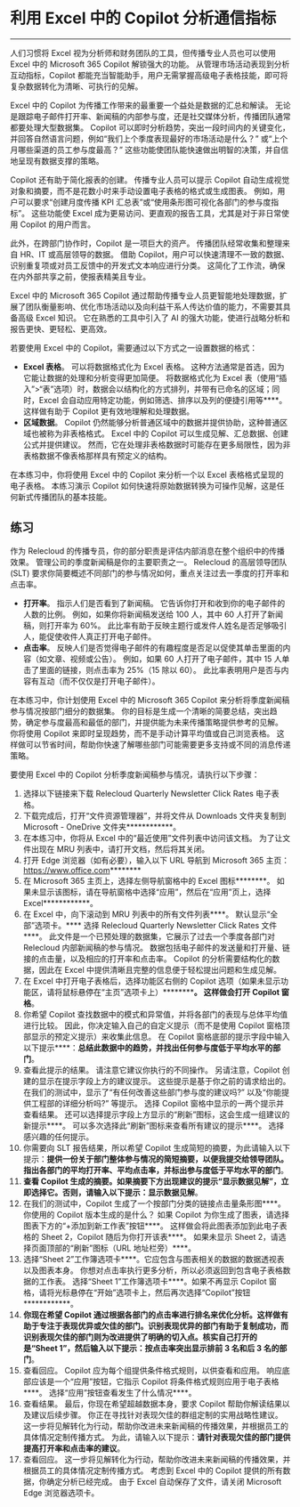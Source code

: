 # 利用 Excel 中的 Copilot 分析通信指标
---
人们习惯将 Excel 视为分析师和财务团队的工具，但传播专业人员也可以使用 Excel 中的 Microsoft 365 Copilot 解锁强大的功能。 从管理市场活动表现到分析互动指标，Copilot 都能充当智能助手，用户无需掌握高级电子表格技能，即可将复杂数据转化为清晰、可执行的见解。

Excel 中的 Copilot 为传播工作带来的最重要一个益处是数据的汇总和解读。 无论是跟踪电子邮件打开率、新闻稿的内部参与度，还是社交媒体分析，传播团队通常都要处理大型数据集。 Copilot 可以即时分析趋势，突出一段时间内的关键变化，并回答自然语言问题，例如“我们上个季度表现最好的市场活动是什么？” 或“上个月哪些渠道的员工参与度最高？” 这些功能使团队能快速做出明智的决策，并自信地呈现有数据支撑的策略。

Copilot 还有助于简化报表的创建。 传播专业人员可以提示 Copilot 自动生成视觉对象和摘要，而不是花数小时来手动设置电子表格的格式或生成图表。 例如，用户可以要求“创建月度传播 KPI 汇总表”或“使用条形图可视化各部门的参与度指标”。 这些功能使 Excel 成为更易访问、更直观的报告工具，尤其是对于非日常使用 Copilot 的用户而言。

此外，在跨部门协作时，Copilot 是一项巨大的资产。 传播团队经常收集和整理来自 HR、IT 或高层领导的数据。 借助 Copilot，用户可以快速清理不一致的数据、识别重复项或对员工反馈中的开发式文本响应进行分类。 这简化了工作流，确保在内外部共享之前，使报表精美且专业。

Excel 中的 Microsoft 365 Copilot 通过帮助传播专业人员更智能地处理数据，扩展了团队衡量影响、优化市场活动以及向利益干系人传达价值的能力，不需要其具备高级 Excel 知识。 它在熟悉的工具中引入了 AI 的强大功能，使进行战略分析和报告更快、更轻松、更高效。

若要使用 Excel 中的 Copilot，需要通过以下方式之一设置数据的格式：

- **Excel 表格**。 可以将数据格式化为 Excel 表格。 这种方法通常是首选，因为它能让数据的处理和分析变得更加简便。 将数据格式化为 Excel 表（使用“插入”>“表”选项）时，数据会以结构化的方式排列，并带有已命名的区域；同时，Excel 会自动应用特定功能，例如筛选、排序以及列的便捷引用等****。 这样做有助于 Copilot 更有效地理解和处理数据。
- **区域数据**。 Copilot 仍然能够分析普通区域中的数据并提供协助，这种普通区域也被称为非表格格式。 Excel 中的 Copilot 可以生成见解、汇总数据、创建公式并提供建议。 然而，它在处理非表格数据时可能存在更多局限性，因为非表格数据不像表格那样具有预定义的结构。 

在本练习中，你将使用 Excel 中的 Copilot 来分析一个以 Excel 表格格式呈现的电子表格。 本练习演示 Copilot 如何快速将原始数据转换为可操作见解，这是任何新式传播团队的基本技能。

## 练习

作为 Relecloud 的传播专员，你的部分职责是评估内部消息在整个组织中的传播效果。 管理公司的季度新闻稿是你的主要职责之一。 Relecloud 的高层领导团队 (SLT) 要求你简要概述不同部门的参与情况如何，重点关注过去一季度的打开率和点击率。 

- **打开率**。 指示人们是否看到了新闻稿。 它告诉你打开和收到你的电子邮件的人数的比例。 例如，如果你将新闻稿发送给 100 人，其中 60 人打开了新闻稿，则打开率为 60%。 此比率有助于反映主题行或发件人姓名是否足够吸引人，能促使收件人真正打开电子邮件。
- **点击率**。 反映人们是否觉得电子邮件的有趣程度是否足以促使其单击里面的内容（如文章、视频或公告）。 例如，如果 60 人打开了电子邮件，其中 15 人单击了里面的链接，则点击率为 25%（15 除以 60）。 此比率表明用户是否与内容有互动（而不仅仅是打开电子邮件）。

在本练习中，你计划使用 Excel 中的 Microsoft 365 Copilot 来分析将季度新闻稿参与情况按部门细分的数据集。 你的目标是生成一个清晰的简要总结，突出趋势，确定参与度最高和最低的部门，并提供能为未来传播策略提供参考的见解。 你将使用 Copilot 来即时呈现趋势，而不是手动计算平均值或自己浏览表格。 这样做可以节省时间，帮助你快速了解哪些部门可能需要更多支持或不同的消息传递策略。

要使用 Excel 中的 Copilot 分析季度新闻稿参与情况，请执行以下步骤：

1. 选择以下链接来下载 Relecloud Quarterly Newsletter Click Rates 电子表格[](https://go.microsoft.com/fwlink/?linkid=2320266)。
1. 下载完成后，打开“文件资源管理器”，并将文件从 Downloads 文件夹复制到 Microsoft - OneDrive 文件夹************。
1. 在本练习中，你将从 Excel 中的“最近使用”文件列表中访问该文档。 为了让文件出现在 MRU 列表中，请打开文档，然后将其关闭。 
1. 打开 Edge 浏览器（如有必要），输入以下 URL 导航到 Microsoft 365 主页：https://www.office.com********  
1. 在 Microsoft 365 主页上，选择左侧导航窗格中的 Excel 图标********。 如果未显示该图标，请在导航窗格中选择“应用”，然后在“应用”页上，选择 Excel************。
1. 在 Excel 中，向下滚动到 MRU 列表中的所有文件列表****。 默认显示“全部”选项卡。**** 选择 Relecloud Quarterly Newsletter Click Rates 文件****。 此文件是一个已预处理的数据集，它展示了过去一个季度各部门对 Relecloud 内部新闻稿的参与情况。 数据包括电子邮件的发送量和打开量、链接的点击量，以及相应的打开率和点击率。 Copilot 的分析需要结构化的数据，因此在 Excel 中提供清晰且完整的信息便于轻松提出问题和生成见解。
1. 在 Excel 中打开电子表格后，选择功能区右侧的 Copilot 选项（如果未显示功能区，请将鼠标悬停在“主页”选项卡上）************。 这样做会打开 Copilot 窗格****。 
1. 你希望 Copilot 查找数据中的模式和异常值，并将各部门的表现与总体平均值进行比较。 因此，你决定输入自己的自定义提示（而不是使用 Copilot 窗格顶部显示的预定义提示）来收集此信息。 在 Copilot 窗格底部的提示字段中输入以下提示****：**总结此数据中的趋势，并找出任何参与度低于平均水平的部门**。
1. 查看此提示的结果。 请注意它建议你执行的不同操作。 另请注意，Copilot 创建的显示在提示字段上方的建议提示。 这些提示是基于你之前的请求给出的。 在我们的测试中，显示了“有任何改善这些部门参与度的建议吗?” 以及“你能提供工程部的详细分析吗?” 等提示。 选择 Copilot 窗格中显示的一两个提示并查看结果。 还可以选择提示字段上方显示的“刷新”图标，这会生成一组建议的新提示****。 可以多次选择此“刷新”图标来查看所有建议的提示****。 选择感兴趣的任何提示。 
1. 你需要向 SLT 报告结果，所以希望 Copilot 生成简短的摘要，为此请输入以下提示：**提供一份关于部门整体参与情况的简短摘要，以便我提交给领导团队。指出各部门的平均打开率、平均点击率，并标出参与度低于平均水平的部门**。
1. **查看 Copilot 生成的摘要。如果摘要下方出现建议的提示“显示数据见解”，立即选择它。否则，请输入以下提示：显示数据见解**。
1. 在我们的测试中，Copilot 生成了一个按部门分类的链接点击量条形图****。 你使用的 Copilot 版本生成的是什么？ 如果 Copilot 为你生成了图表，请选择图表下方的“+添加到新工作表”按钮****。 这样做会将此图表添加到此电子表格的 Sheet 2，Copilot 随后为你打开该表****。 如果未显示 Sheet 2，请选择页面顶部的“刷新”图标（URL 地址栏旁）****。
1. 选择“Sheet 2”工作簿选项卡****。它应包含与图表相关的数据的数据透视表以及图表本身。 你想对点击率执行更多分析，所以必须返回到包含电子表格数据的工作表。 选择“Sheet 1”工作簿选项卡****。如果不再显示 Copilot 窗格，请将光标悬停在“开始”选项卡上，然后再次选择“Copilot”按钮************。 
1. **你现在希望 Copilot 通过根据各部门的点击率进行排名来优化分析。这样做有助于专注于表现优异或欠佳的部门。识别表现优异的部门有助于复制成功，而识别表现欠佳的部门则为改进提供了明确的切入点。核实自己打开的是“Sheet 1”，然后输入以下提示：按点击率突出显示排前 3 名和后 3 名的部门**。
1. 查看回应。 Copilot 应为每个组提供条件格式规则，以供查看和应用。 响应底部应该是一个“应用”按钮，它指示 Copilot 将条件格式规则应用于电子表格****。 选择“应用”按钮查看发生了什么情况****。 
1. 查看结果。 最后，你现在希望超越数据本身，要求 Copilot 帮助你解读结果以及建议后续步骤。 你正在寻找针对表现欠佳的群组定制的实用战略性建议。 这一步将见解转化为行动，帮助你改进未来新闻稿的传播效果，并根据员工的具体情况定制传播方式。 为此，请输入以下提示：**请针对表现欠佳的部门提供提高打开率和点击率的建议**。
1. 查看回应。 这一步将见解转化为行动，帮助你改进未来新闻稿的传播效果，并根据员工的具体情况定制传播方式。 考虑到 Excel 中的 Copilot 提供的所有数据，你确定分析已经完成。 由于 Excel 自动保存了文件，请关闭 Microsoft Edge 浏览器选项卡。
